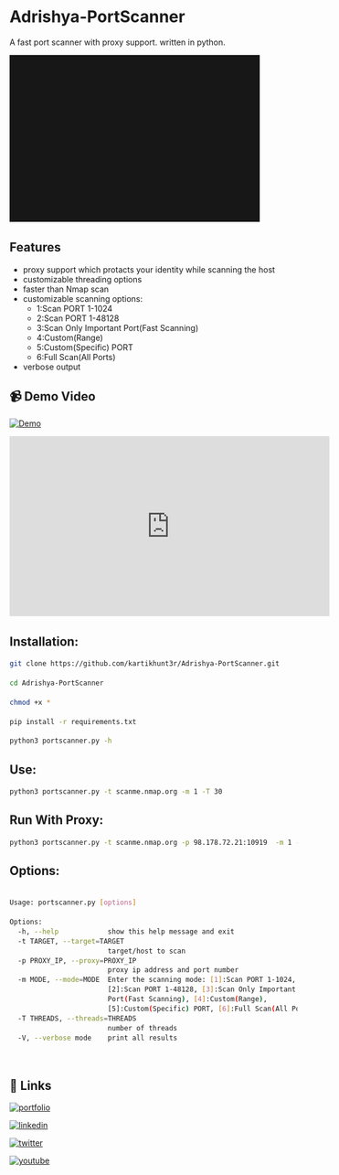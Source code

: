 # Adrishya-PortScanner
A fast port scanner with proxy support. written in python.

![Logo](https://github.com/kartikhunt3r/MacChanger/blob/main/logo.gif)

## Features

- proxy support which protacts your identity while scanning the host
- customizable threading options
- faster than Nmap scan
- customizable scanning options: 
     - 1:Scan PORT 1-1024
     - 2:Scan PORT 1-48128
     - 3:Scan Only Important Port(Fast Scanning)
     - 4:Custom(Range)
     - 5:Custom(Specific) PORT
     - 6:Full Scan(All Ports)
- verbose output 


## 📹 Demo Video

[![Demo](https://img.youtube.com/vi/weVOMSwKaGU/0.jpg)](https://youtu.be/weVOMSwKaGU)

<iframe width="560" height="315" src="https://www.youtube.com/embed/weVOMSwKaGU" title="YouTube video player" frameborder="0" allow="accelerometer; autoplay; clipboard-write; encrypted-media; gyroscope; picture-in-picture" allowfullscreen></iframe>



## Installation:


```bash
git clone https://github.com/kartikhunt3r/Adrishya-PortScanner.git

cd Adrishya-PortScanner

chmod +x *

pip install -r requirements.txt

python3 portscanner.py -h
```


## Use:


```bash
python3 portscanner.py -t scanme.nmap.org -m 1 -T 30      

```


## Run With Proxy:


```bash
python3 portscanner.py -t scanme.nmap.org -p 98.178.72.21:10919  -m 1 -T 30
```


## Options:


```bash

Usage: portscanner.py [options]

Options:
  -h, --help            show this help message and exit
  -t TARGET, --target=TARGET
                        target/host to scan
  -p PROXY_IP, --proxy=PROXY_IP
                        proxy ip address and port number
  -m MODE, --mode=MODE  Enter the scanning mode: [1]:Scan PORT 1-1024,
                        [2]:Scan PORT 1-48128, [3]:Scan Only Important
                        Port(Fast Scanning), [4]:Custom(Range),
                        [5]:Custom(Specific) PORT, [6]:Full Scan(All Ports)
  -T THREADS, --threads=THREADS
                        number of threads
  -V, --verbose mode    print all results
  
    
```


## 🔗 Links
[![portfolio](https://img.shields.io/badge/my_portfolio-000?style=for-the-badge&logo=ko-fi&logoColor=white)](https://kartiksavaliya.tech/)

[![linkedin](https://img.shields.io/badge/linkedin-0A66C2?style=for-the-badge&logo=linkedin&logoColor=white)](https://in.linkedin.com/in/kartikhunt3r)

[![twitter](https://img.shields.io/badge/twitter-1DA1F2?style=for-the-badge&logo=twitter&logoColor=white)](https://twitter.com/kartikhunt3r)

[![youtube](https://img.shields.io/badge/YouTube-FF0000?style=for-the-badge&logo=youtube&logoColor=white)](https://www.youtube.com/channel/UCqUKMBA2UPqKOYbSa9FnC-Q)
















